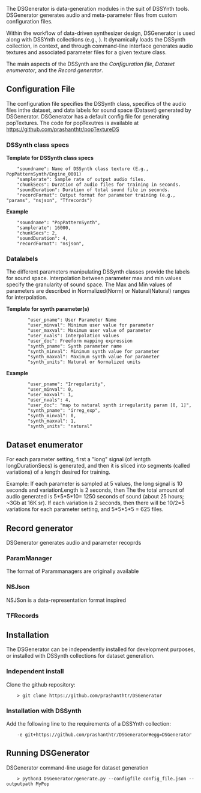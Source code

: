 The DSGenerator is data-generation modules in the suit of DSSYnth tools. DSGenerator generates audio and meta-parameter files from custom configuration files.

Within the workflow of data-driven synthesizer design, DSGenerator is used along with DSSYnth collections (e.g., <link to central dssynth collection>). It dynamically loads the DSSynth collection, in context, and through command-line interface  generates audio textures and associated parameter files for a given texture class.

The main aspects of the DSSynth are the *Configuration file*, *Dataset enumerator*, and the *Record generator*.

## Configuration File

The configuration file specifies the DSSynth class, specifics of the audio files inthe dataset, and data labels for sound space (Dataset) generated by DSGenerator. DSGenerator has a default config file for generating popTextures. The code for popTexutres is available at 
https://github.com/prashanthtr/popTextureDS

### DSSynth class specs

**Template for DSSynth class specs**

		"soundname": Name of DSSynth class texture (E.g., PopPatternSynth/Engine_0001)
		"samplerate": Sample rate of output audio files.
		"chunkSecs": Duration of audio files for training in seconds.
		"soundDuration": Duration of total sound file in seconds.
		"recordFormat": Output format for parameter training (e.g., "params", "nsjson", "Tfrecords")

**Example**

		"soundname": "PopPatternSynth",
		"samplerate": 16000,
		"chunkSecs": 2,
		"soundDuration": 4,
		"recordFormat": "nsjson",

### Datalabels

The different parameters manipulating DSSynth classes provide the labels for sound space.
Interpolation between parameter max and min values specify the granularity of sound space.
The Max and Min values of parameters are described in Normalized(Norm) or Natural(Natural) ranges for interpolation.

**Template for synth parameter(s)**

            "user_pname": User Parameter Name
            "user_minval": Minimum user value for parameter 
            "user_maxval": Maximum user value of parameter
            "user_nvals": Interpolation values
            "user_doc": Freeform mapping expression
            "synth_pname": Synth parameter name
            "synth_minval": Minimum synth value for parameter
            "synth_maxval": Maximum synth value for parameter
            "synth_units": Natural or Normalized units

**Example**

            "user_pname": "Irregularity",
            "user_minval": 0,
            "user_maxval": 1,
            "user_nvals": 4,
            "user_doc": "map to natural synth irregularity param [0, 1]",
            "synth_pname": "irreg_exp",
            "synth_minval": 0,
            "synth_maxval": 1,
            "synth_units": "natural"

## Dataset enumerator 

For each parameter setting, first a "long" signal (of lentgth longDurationSecs) is generated, and then
it is sliced into segments (called variations) of a length desired for training.

Example: If each parameter is sampled at 5 values, the long signal is 10 seconds and variationLength is 2 seconds,
then The the total amount of audio generated is 5\*5\*5\*10= 1250 seconds of sound (about 25 hours; ~3Gb at 16K sr).
If each variation is 2 seconds, then there will be 10/2=5 variations for each parameter setting, and
5\*5\*5\*5 = 625 files.

## Record generator

DSGenerator generates audio and parameter recoprds

### ParamManager

The format of Parammanagers are originally available 

### NSJson

NSJSon is a data-representation format inspired 

### TFRecords


## Installation 

The DSGenerator can be independently installed for development purposes, or installed with DSSynth collections for
dataset generation.

### Independent install 

Clone the github repository:

		> git clone https://github.com/prashanthtr/DSGenerator


### Installation with DSSynth

Add the following line to the requirements of a DSSYnth collection: 

		-e git+https://github.com/prashanthtr/DSGenerator#egg=DSGenerator


## Running DSGenerator

DSGenerator command-line usage for dataset generation 

		> python3 DSGenerator/generate.py --configfile config_file.json --outputpath MyPop

